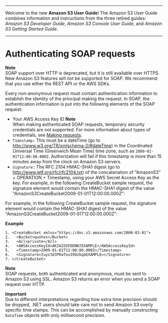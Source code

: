 --------

Welcome to the new **Amazon S3 User Guide**\! The Amazon S3 User Guide combines information and instructions from the three retired guides: *Amazon S3 Developer Guide*, *Amazon S3 Console User Guide*, and *Amazon S3 Getting Started Guide*\.

--------

# Authenticating SOAP requests<a name="SOAPAuthentication"></a>

**Note**  
 SOAP support over HTTP is deprecated, but it is still available over HTTPS\. New Amazon S3 features will not be supported for SOAP\. We recommend that you use either the REST API or the AWS SDKs\. 

Every non\-anonymous request must contain authentication information to establish the identity of the principal making the request\. In SOAP, the authentication information is put into the following elements of the SOAP request:
+ Your AWS Access Key ID
**Note**  
When making authenticated SOAP requests, temporary security credentials are not supported\. For more information about types of credentials, see [Making requests](MakingRequests.md)\.
+ `Timestamp:` This must be a dateTime \(go to [http://www\.w3\.org/TR/xmlschema\-2/\#dateTime](http://www.w3.org/TR/xmlschema-2/#dateTime)\) in the Coordinated Universal Time \(Greenwich Mean Time\) time zone, such as `2009-01-01T12:00:00.000Z`\. Authorization will fail if this timestamp is more than 15 minutes away from the clock on Amazon S3 servers\.
+ `Signature:` The RFC 2104 HMAC\-SHA1 digest \(go to [http://www\.ietf\.org/rfc/rfc2104\.txt](http://www.ietf.org/rfc/rfc2104.txt)\) of the concatenation of "AmazonS3" \+ OPERATION \+ Timestamp, using your AWS Secret Access Key as the key\. For example, in the following CreateBucket sample request, the signature element would contain the HMAC\-SHA1 digest of the value "AmazonS3CreateBucket2009\-01\-01T12:00:00\.000Z":

For example, in the following CreateBucket sample request, the signature element would contain the HMAC\-SHA1 digest of the value "AmazonS3CreateBucket2009\-01\-01T12:00:00\.000Z":

**Example**  

```
1. <CreateBucket xmlns="https://doc.s3.amazonaws.com/2006-03-01">
2.   <Bucket>quotes</Bucket>
3.   <Acl>private</Acl>
4.   <AWSAccessKeyId>AKIAIOSFODNN7EXAMPLE</AWSAccessKeyId>
5.   <Timestamp>2009-01-01T12:00:00.000Z</Timestamp>
6.   <Signature>Iuyz3d3P0aTou39dzbqaEXAMPLE=</Signature>
7. </CreateBucket>
```

**Note**  
SOAP requests, both authenticated and anonymous, must be sent to Amazon S3 using SSL\. Amazon S3 returns an error when you send a SOAP request over HTTP\. 

**Important**  
Due to different interpretations regarding how extra time precision should be dropped, \.NET users should take care not to send Amazon S3 overly specific time stamps\. This can be accomplished by manually constructing `DateTime` objects with only millisecond precision\.